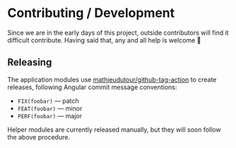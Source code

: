 # Contributing / Development

Since we are in the early days of this project, outside contributors will find it difficult contribute. Having said that, any and all help is welcome 🙂

## Releasing

The application modules use [mathieudutour/github-tag-action](https://github.com/mathieudutour/github-tag-action?tab=readme-ov-file) to create releases, following Angular commit message conventions:

- `FIX(foobar)` — patch
- `FEAT(foobar)` — minor
- `PERF(foobar)` — major

Helper modules are currently released manually, but they will soon follow the above procedure.
